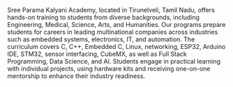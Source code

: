 Sree Parama Kalyani Academy, located in Tirunelveli, Tamil Nadu, offers hands-on training to students from diverse backgrounds, including Engineering, Medical, Science, Arts, and Humanities. Our programs prepare students for careers in leading multinational companies across industries such as embedded systems, electronics, IT, and automation. The curriculum covers C, C++, Embedded C, Linux, networking, ESP32, Arduino IDE, STM32, sensor interfacing, CubeMX, as well as Full Stack Programming, Data Science, and AI. Students engage in practical learning with individual projects, using hardware kits and receiving one-on-one mentorship to enhance their industry readiness.
